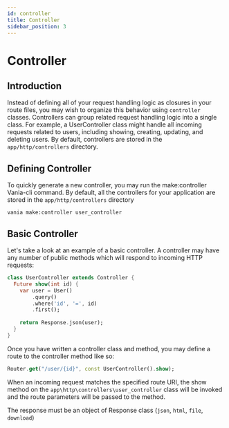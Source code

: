 ```yaml
---
id: controller
title: Controller
sidebar_position: 3
---
```


# Controller

## Introduction

Instead of defining all of your request handling logic as closures in your route files, you may wish to organize this
behavior using `controller` classes. Controllers can group related request handling logic into a single class. For
example, a UserController class might handle all incoming requests related to users, including showing, creating,
updating, and deleting users. By default, controllers are stored in the `app/http/controllers` directory.

## Defining Controller

To quickly generate a new controller, you may run the make:controller Vania-cli command. By default, all the
controllers for your application are stored in the `app/http/controllers` directory

```shell
vania make:controller user_controller
```

## Basic Controller

Let's take a look at an example of a basic controller. A controller may have any number of public methods which will
respond to incoming HTTP requests:

```dart
class UserController extends Controller {
  Future show(int id) {
    var user = User()
        .query()
        .where('id', '=', id)
        .first();
        
    return Response.json(user);
  }
}
```

Once you have written a controller class and method, you may define a route to the controller method like so:

```dart
Router.get("/user/{id}", const UserController().show);
```

When an incoming request matches the specified route URI, the show method on the `app\http\controllers\user_controller`
class will be invoked and the route parameters will be passed to the method.

The response must be an object of Response class (`json`, `html`, `file`, `download`)
